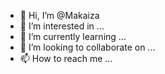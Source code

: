 - 👋 Hi, I’m @Makaiza
- 👀 I’m interested in ...
- 🌱 I’m currently learning ...
- 💞️ I’m looking to collaborate on ...
- 📫 How to reach me ...

<!---
Makaiza/Makaiza is a ✨ special ✨ repository because its `README.md` (this file) appears on your GitHub profile.
You can click the Preview link to take a look at your changes.
--->
